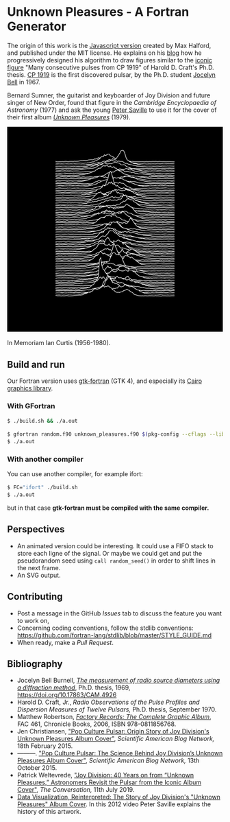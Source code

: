 # Unknown Pleasures - A Fortran Generator

The origin of this work is the [Javascript version](https://github.com/MaxHalford/procedural-art/blob/master/3_unknown_pleasures.html) created by Max Halford, and published under the MIT license. He explains on his [blog](https://maxhalford.github.io/blog/unknown-pleasures/) how he progressively designed his algorithm to draw figures similar to the [iconic figure](http://cococubed.asu.edu/pix_pages/joy_division_unknown_pleasures.shtml) "Many consecutive pulses from CP 1919" of Harold D. Craft's Ph.D. thesis. [CP 1919](https://en.wikipedia.org/wiki/PSR_B1919%2B21) is the first discovered pulsar, by the Ph.D. student [Jocelyn Bell](https://en.wikipedia.org/wiki/Jocelyn_Bell_Burnell) in 1967.

Bernard Sumner, the guitarist and keyboarder of Joy Division and future singer of New Order, found that figure in the *Cambridge Encyclopaedia of Astronomy* (1977) and ask the young [Peter Saville](https://en.wikipedia.org/wiki/Peter_Saville_(graphic_designer)) to  use it for the cover of their first album [_Unknown Pleasures_](https://en.wikipedia.org/wiki/Unknown_Pleasures) (1979).

![Fortran generated Unknown Pleasures](Fortran_unknown_pleasures_medium.png)
	
In Memoriam Ian Curtis (1956-1980).

## Build and run

Our Fortran version uses [gtk-fortran](https://github.com/vmagnin/gtk-fortran/wiki) (GTK 4), and especially its [Cairo graphics library](https://www.cairographics.org/).

### With GFortran

```bash
$ ./build.sh && ./a.out
```

```bash
$ gfortran random.f90 unknown_pleasures.f90 $(pkg-config --cflags --libs gtk-4-fortran)
$ ./a.out
```

### With another compiler

You can use another compiler, for example ifort:

```bash
$ FC="ifort" ./build.sh
$ ./a.out
```
but in that case **gtk-fortran must be compiled with the same compiler.**


## Perspectives

* An animated version could be interesting. It could use a FIFO stack to store each ligne of the signal. Or maybe we could get and put the pseudorandom seed using `call random_seed()` in order to shift lines in the next frame.
* An SVG output.

## Contributing

* Post a message in the GitHub *Issues* tab to discuss the feature you want to work on,
* Concerning coding conventions, follow the stdlib conventions:
https://github.com/fortran-lang/stdlib/blob/master/STYLE_GUIDE.md
* When ready, make a *Pull Request*.


## Bibliography
* Jocelyn Bell Burnell, [*The measurement of radio source diameters using a diffraction method*](https://www.repository.cam.ac.uk/handle/1810/260694), Ph.D. thesis, 1969, https://doi.org/10.17863/CAM.4926 
* Harold D. Craft, Jr., *Radio Observations of the Pulse Profiles and Dispersion Measures of Twelve Pulsars,* Ph.D. thesis, September 1970.
* Matthew Robertson, [_Factory Records: The Complete Graphic Album_](https://factoryrecords.org/cerysmatic/fac461_factory_records_the_complete_graphic_album.php), FAC 461, Chronicle Books, 2006,  ISBN‎ 978-0811856768.
* Jen Christiansen, ["Pop Culture Pulsar: Origin Story of Joy Division's Unknown Pleasures Album Cover"](https://blogs.scientificamerican.com/sa-visual/pop-culture-pulsar-origin-story-of-joy-division-s-unknown-pleasures-album-cover-video/), *Scientific American Blog Network,* 18th February 2015.
* ———. ["Pop Culture Pulsar: The Science Behind Joy Division’s Unknown Pleasures Album Cover"]( https://blogs.scientificamerican.com/sa-visual/pop-culture-pulsar-the-science-behind-joy-division-s-unknown-pleasures-album-cover/), *Scientific American Blog Network,* 13th October 2015.
* Patrick Weltevrede, ["Joy Division: 40 Years on from “Unknown Pleasures,” Astronomers Revisit the Pulsar from the Iconic Album Cover"](https://theconversation.com/joy-division-40-years-on-from-unknown-pleasures-astronomers-have-revisited-the-pulsar-from-the-iconic-album-cover-119861), *The Conversation,* 11th July 2019.
* [Data Visualization, Reinterpreted: The Story of Joy Division's "Unknown Pleasures" Album Cover](https://www.youtube.com/watch?v=BxyDT11RD04). In this 2012 video Peter Saville explains the history of this artwork.
